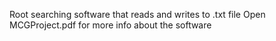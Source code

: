 Root searching software that reads and writes to .txt file
Open MCGProject.pdf for more info about the software
